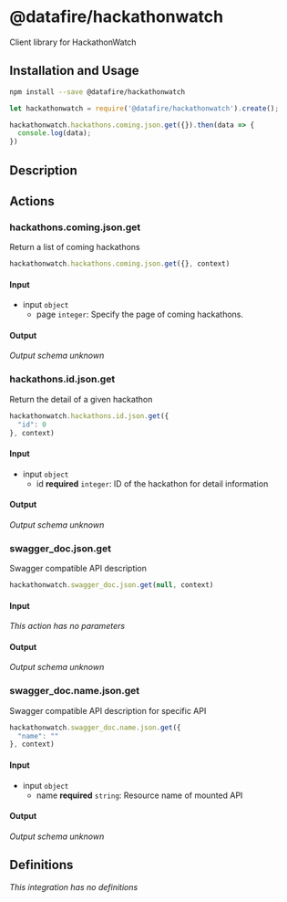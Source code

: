 # @datafire/hackathonwatch

Client library for HackathonWatch

## Installation and Usage
```bash
npm install --save @datafire/hackathonwatch
```
```js
let hackathonwatch = require('@datafire/hackathonwatch').create();

hackathonwatch.hackathons.coming.json.get({}).then(data => {
  console.log(data);
})
```

## Description



## Actions

### hackathons.coming.json.get
Return a list of coming hackathons


```js
hackathonwatch.hackathons.coming.json.get({}, context)
```

#### Input
* input `object`
  * page `integer`: Specify the page of coming hackathons.

#### Output
*Output schema unknown*

### hackathons.id.json.get
Return the detail of a given hackathon


```js
hackathonwatch.hackathons.id.json.get({
  "id": 0
}, context)
```

#### Input
* input `object`
  * id **required** `integer`: ID of the hackathon for detail information

#### Output
*Output schema unknown*

### swagger_doc.json.get
Swagger compatible API description


```js
hackathonwatch.swagger_doc.json.get(null, context)
```

#### Input
*This action has no parameters*

#### Output
*Output schema unknown*

### swagger_doc.name.json.get
Swagger compatible API description for specific API


```js
hackathonwatch.swagger_doc.name.json.get({
  "name": ""
}, context)
```

#### Input
* input `object`
  * name **required** `string`: Resource name of mounted API

#### Output
*Output schema unknown*



## Definitions

*This integration has no definitions*
